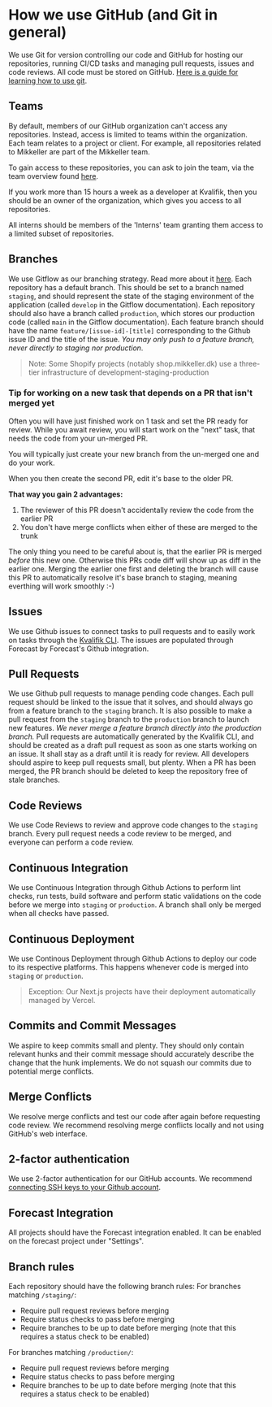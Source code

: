 # How we use GitHub (and Git in general)

We use Git for version controlling our code and GitHub for hosting our repositories, running CI/CD tasks and managing pull requests, issues and code reviews. All code must be stored on GitHub. [Here is a guide for learning how to use git](https://rogerdudler.github.io/git-guide/).

## Teams

By default, members of our GitHub organization can't access any repositories. Instead, access is limited to teams within the organization. Each team relates to a project or client. For example, all repositories related to Mikkeller are part of the Mikkeller team.

To gain access to these repositories, you can ask to join the team, via the team overview found [here](https://github.com/orgs/Kvalifik/teams).

If you work more than 15 hours a week as a developer at Kvalifik, then you should be an owner of the organization, which gives you access to all repositories.

All interns should be members of the 'Interns' team granting them access to a limited subset of repositories.

## Branches

We use Gitflow as our branching strategy. Read more about it [here](https://www.atlassian.com/git/tutorials/comparing-workflows/gitflow-workflow).
Each repository has a default branch. This should be set to a branch named `staging`, and should represent the state of the staging environment of the application (called `develop` in the Gitflow documentation).
Each repository should also have a branch called `production`, which stores our production code (called `main` in the Gitflow documentation).
Each feature branch should have the name `feature/[issue-id]-[title]` corresponding to the Github issue ID and the title of the issue. _You may only push to a feature branch, never directly to staging nor production_.

> Note: Some Shopify projects (notably shop.mikkeller.dk) use a three-tier infrastructure of development-staging-production

### Tip for working on a new task that depends on a PR that isn't merged yet
Often you will have just finished work on 1 task and set the PR ready for review. While you await review, you will start work on the "next" task, that needs the code from your un-merged PR.

You will typically just create your new branch from the un-merged one and do your work.

When you then create the second PR, edit it's base to the older PR.


**That way you gain 2 advantages:**
1. The reviewer of this PR doesn't accidentally review the code from the earlier PR
2. You don't have merge conflicts when either of these are merged to the trunk

The only thing you need to be careful about is, that the earlier PR is merged *before* this new one. Otherwise this PRs code diff will show up as diff in the earlier one.
Merging the earlier one first and deleting the branch will cause this PR to automatically resolve it's base branch to staging, meaning everthing will work smoothly :-)

## Issues

We use Github issues to connect tasks to pull requests and to easily work on tasks through the [Kvalifik CLI](https://github.com/Kvalifik/Kvalifik-CLI). The issues are populated through Forecast by Forecast's Github integration.

## Pull Requests

We use Github pull requests to manage pending code changes. Each pull request should be linked to the issue that it solves, and should always go from a feature branch to the `staging` branch. It is also possible to make a pull request from the `staging` branch to the `production` branch to launch new features. _We never merge a feature branch directly into the production branch._ Pull requests are automatically generated by the Kvalifik CLI, and should be created as a draft pull request as soon as one starts working on an issue. It shall stay as a draft until it is ready for review. All developers should aspire to keep pull requests small, but plenty.
When a PR has been merged, the PR branch should be deleted to keep the repository free of stale branches.

## Code Reviews

We use Code Reviews to review and approve code changes to the `staging` branch. Every pull request needs a code review to be merged, and everyone can perform a code review.

## Continuous Integration

We use Continuous Integration through Github Actions to perform lint checks, run tests, build software and perform static validations on the code before we merge into `staging` or `production`. A branch shall only be merged when all checks have passed.

## Continuous Deployment

We use Continous Deployment through Github Actions to deploy our code to its respective platforms. This happens whenever code is merged into `staging` or `production`.

> Exception: Our Next.js projects have their deployment automatically managed by Vercel.

## Commits and Commit Messages
We aspire to keep commits small and plenty. They should only contain relevant hunks and their commit message should accurately describe the change that the hunk implements. We do not squash our commits due to potential merge conflicts.

## Merge Conflicts

We resolve merge conflicts and test our code after again before requesting code review. We recommend resolving merge conflicts locally and not using GitHub's web interface.

## 2-factor authentication

We use 2-factor authentication for our GitHub accounts. We recommend [connecting SSH keys to your Github account](https://docs.github.com/en/github/authenticating-to-github/connecting-to-github-with-ssh).

## Forecast Integration

All projects should have the Forecast integration enabled. It can be enabled on the forecast project under "Settings".

## Branch rules

Each repository should have the following branch rules:
For branches matching `/staging/`:

- Require pull request reviews before merging
- Require status checks to pass before merging
- Require branches to be up to date before merging (note that this requires a status check to be enabled)

For branches matching `/production/`:

- Require pull request reviews before merging
- Require status checks to pass before merging
- Require branches to be up to date before merging (note that this requires a status check to be enabled)
